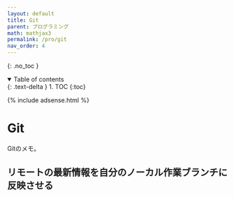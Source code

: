 ```yaml
---
layout: default
title: Git
parent: プログラミング
math: mathjax3
permalink: /pro/git
nav_order: 4
---
```


{: .no_toc }

<details open markdown="block">
  <summary>
    Table of contents
  </summary>
  {: .text-delta }
1. TOC
{:toc}
</details>

{% include adsense.html %}

# Git

Gitのメモ。

## リモートの最新情報を自分のノーカル作業ブランチに反映させる

